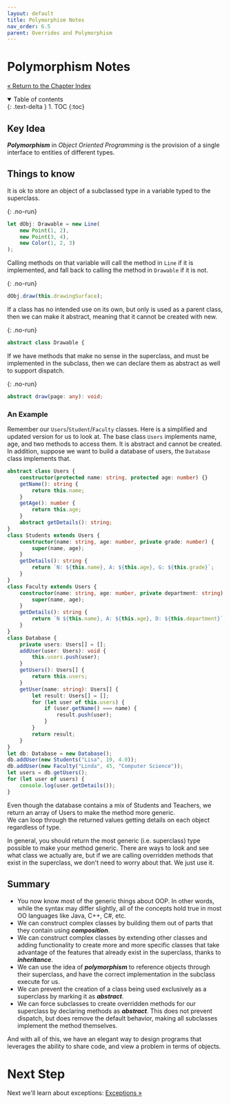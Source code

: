 ```yaml
---
layout: default
title: Polymorphism Notes
nav_order: 6.5
parent: Overrides and Polymorphism
---
```


# Polymorphism Notes

[&laquo; Return to the Chapter Index](index.md)

<details open markdown="block">
  <summary>
    Table of contents
  </summary>
  {: .text-delta }
1. TOC
{:toc}
</details>

## Key Idea

**_Polymorphism_** in _Object Oriented Programming_ is the provision of a single interface to entities of different types.

## Things to know

It is ok to store an object of a subclassed type in a variable typed to the superclass.

{: .no-run}

```typescript
let dObj: Drawable = new Line(
    new Point(1, 2),
    new Point(3, 4),
    new Color(1, 2, 3)
);
```

Calling methods on that variable will call the method in `Line` if it is implemented, and fall back to calling the method in `Drawable` if it is not.

{: .no-run}

```typescript
dObj.draw(this.drawingSurface);
```

If a class has no intended use on its own, but only is used as a parent class, then we can make it abstract, meaning that it cannot be created with new.

{: .no-run}

```typescript
abstract class Drawable {
```

If we have methods that make no sense in the superclass, and must be implemented in the subclass, then we can declare them as abstract as well to support dispatch.

{: .no-run}

```typescript
abstract draw(page: any): void;
```

### An Example

Remember our `Users`/`Student`/`Faculty` classes.
Here is a simplified and updated version for us to look at.
The base class `Users` implements name, age, and two methods to access them.
It is abstract and cannot be created.
In addition, suppose we want to build a database of users, the `Database` class implements that.

```typescript
abstract class Users {
    constructor(protected name: string, protected age: number) {}
    getName(): string {
        return this.name;
    }
    getAge(): number {
        return this.age;
    }
    abstract getDetails(): string;
}
class Students extends Users {
    constructor(name: string, age: number, private grade: number) {
        super(name, age);
    }
    getDetails(): string {
        return `N: ${this.name}, A: ${this.age}, G: ${this.grade}`;
    }
}
class Faculty extends Users {
    constructor(name: string, age: number, private department: string) {
        super(name, age);
    }
    getDetails(): string {
        return `N ${this.name}, A: ${this.age}, D: ${this.department}`;
    }
}
class Database {
    private users: Users[] = [];
    addUser(user: Users): void {
        this.users.push(user);
    }
    getUsers(): Users[] {
        return this.users;
    }
    getUser(name: string): Users[] {
        let result: Users[] = [];
        for (let user of this.users) {
            if (user.getName() === name) {
                result.push(user);
            }
        }
        return result;
    }
}
let db: Database = new Database();
db.addUser(new Students("Lisa", 19, 4.0));
db.addUser(new Faculty("Linda", 45, "Computer Science"));
let users = db.getUsers();
for (let user of users) {
    console.log(user.getDetails());
}
```

Even though the database contains a mix of Students and Teachers, we return an array of Users to make the method more generic.  
We can loop through the returned values getting details on each object regardless of type.

In general, you should return the most generic (i.e. superclass) type possible to make your method generic. There are ways to look and see what class we actually are, but if we are calling overridden methods that exist in the superclass, we don't need to worry about that. We just use it.

## Summary

-   You now know most of the generic things about OOP. In other words, while the syntax may differ slightly, all of the concepts hold true in most OO languages like Java, C++, C#, etc.
-   We can construct complex classes by building them out of parts that they contain using **_composition_**.
-   We can construct complex classes by extending other classes and adding functionality to create more and more specific classes that take advantage of the features that already exist in the superclass, thanks to **_inheritance_**.
-   We can use the idea of **_polymorphism_** to reference objects through their superclass, and have the correct implementation in the subclass execute for us.
-   We can prevent the creation of a class being used exclusively as a superclass by marking it as **_abstract_**.
-   We can force subclasses to create overridden methods for our superclass by declaring methods as **_abstract_**. This does not prevent dispatch, but does remove the default behavior, making all subclasses implement the method themselves.

And with all of this, we have an elegant way to design programs that leverages the ability to share code, and view a problem in terms of objects.

# Next Step

Next we'll learn about exceptions: [Exceptions &raquo;](../7-exceptions/index.md)
